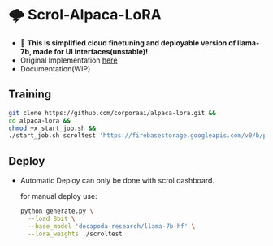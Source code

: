 # 🌩️ Scrol-Alpaca-LoRA

- 🤗 **This is simplified cloud finetuning and deployable version of llama-7b, made for UI interfaces(unstable)!**
- Original Implementation [here](https://github.com/tloen/alpaca-lora)
- Documentation(WIP)

## Training

```bash
git clone https://github.com/corporaai/alpaca-lora.git &&
cd alpaca-lora &&
chmod +x start_job.sh &&
./start_job.sh scroltest 'https://firebasestorage.googleapis.com/v0/b/pdf-analysis-saas.appspot.com/o/Other%2Fdataset.json?alt=media&token=28abd658-a308-4050-b631-54bab9b63a6b' 'scrol_token'
```

## Deploy

- Automatic Deploy can only be done with scrol dashboard.

  for manual deploy use:

  ```bash
  python generate.py \
    --load_8bit \
    --base_model 'decapoda-research/llama-7b-hf' \
    --lora_weights ./scroltest
  ```
